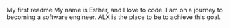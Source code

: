 My first readme
My name is Esther, and I love to code.
I am on a journey to becoming a software engineer.
ALX is the place to be to achieve this goal.
